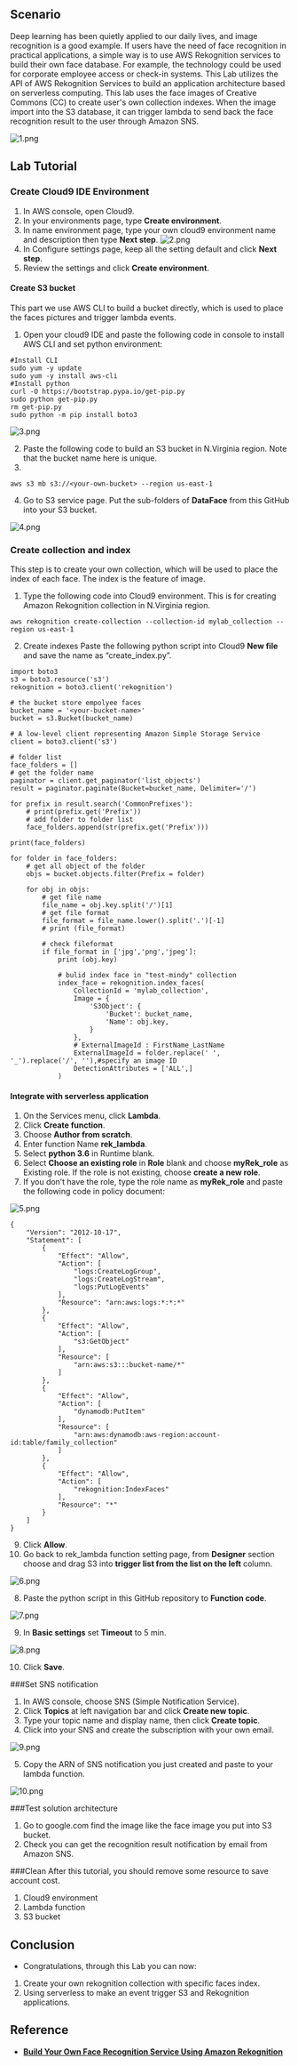 ## Scenario    
Deep learning has been quietly applied to our daily lives, and image recognition is a good example. If users have the need of face recognition in practical applications, a simple way is to use AWS Rekognition services to build their own face database. For example, the technology could be used for corporate employee access or check-in systems. This Lab utilizes the API of AWS Rekognition Services to build an application architecture based on serverless computing.
This lab uses the face images of Creative Commons (CC) to create user's own collection indexes. When the image import into the S3 database, it can trigger lambda to send back the face recognition result to the user through Amazon SNS.


![1.png](/img/1.png)


## Lab Tutorial

### Create Cloud9 IDE Environment

1. In AWS console, open Cloud9.
2. In your environments page, type **Create environment**.
3. In name environment page, type your own cloud9 environment name and description then type **Next step**.
![2.png](/img/2.png)
4. In Configure settings page, keep all the setting default and click **Next step**.
5. Review the settings and click **Create environment**.

#### Create S3 bucket
This part we use AWS CLI to build a bucket directly, which is used to place the faces pictures and trigger lambda events.

1.	Open your cloud9 IDE and paste the following code in console to install AWS CLI and set python environment:
```
#Install CLI
sudo yum -y update 
sudo yum -y install aws-cli
#Install python
curl -O https://bootstrap.pypa.io/get-pip.py 
sudo python get-pip.py
rm get-pip.py
sudo python -m pip install boto3
```
![3.png](/img/3.png)



2.	Paste the following code to build an S3 bucket in N.Virginia region. Note that the bucket name here is unique.
3.	
```
aws s3 mb s3://<your-own-bucket> --region us-east-1
```

4.	Go to S3 service page. Put the sub-folders of **DataFace** from this GitHub into your S3 bucket.

![4.png](/img/4.png)

### Create collection and index
This step is to create your own collection, which will be used to place the index of each face. The index is the feature of image.

1.	Type the following code into Cloud9 environment. This is for creating Amazon Rekognition collection in N.Virginia region.

```
aws rekognition create-collection --collection-id mylab_collection --region us-east-1 
```

2.	Create indexes
Paste the following python script into Cloud9 **New file** and save the name as “create_index.py”.
```
import boto3
s3 = boto3.resource('s3')
rekognition = boto3.client('rekognition')

# the bucket store empolyee faces
bucket_name = '<your-bucket-name>'
bucket = s3.Bucket(bucket_name)

# A low-level client representing Amazon Simple Storage Service
client = boto3.client('s3')

# folder list
face_folders = []
# get the folder name
paginator = client.get_paginator('list_objects')
result = paginator.paginate(Bucket=bucket_name, Delimiter='/')

for prefix in result.search('CommonPrefixes'):
    # print(prefix.get('Prefix'))
    # add folder to folder list
    face_folders.append(str(prefix.get('Prefix')))
    
print(face_folders)

for folder in face_folders:
    # get all object of the folder
    objs = bucket.objects.filter(Prefix = folder)

    for obj in objs:
        # get file name
        file_name = obj.key.split('/')[1]
        # get file format
        file_format = file_name.lower().split('.')[-1]
        # print (file_format)
        
        # check fileformat
        if file_format in ['jpg','png','jpeg']:
            print (obj.key)
            
            # bulid index face in "test-mindy" collection
            index_face = rekognition.index_faces(
                CollectionId = 'mylab_collection',
                Image = {
                    'S3Object': {
                        'Bucket': bucket_name,
                        'Name': obj.key,
                    }
                },
                # ExternalImageId : FirstName_LastName
                ExternalImageId = folder.replace(' ', '_').replace('/', ''),#specify an image ID
                DetectionAttributes = ['ALL',] 
            )
```


#### Integrate with serverless application
1. On the Services menu, click **Lambda**.
2. Click **Create function**.
3. Choose **Author from scratch**.
4. Enter function Name **rek_lambda**.
5. Select **python 3.6** in Runtime blank.
6. Select **Choose an existing role** in **Role** blank and choose **myRek_role** as Existing role. If the role is not existing, choose **create a new role**.
7. If you don’t have the role, type the role name as **myRek_role** and paste the following code in policy document:

![5.png](/img/5.png)

```
{
    "Version": "2012-10-17",
    "Statement": [
        {
            "Effect": "Allow",
            "Action": [
                "logs:CreateLogGroup",
                "logs:CreateLogStream",
                "logs:PutLogEvents"
            ],
            "Resource": "arn:aws:logs:*:*:*"
        },
        {
            "Effect": "Allow",
            "Action": [
                "s3:GetObject"
            ],
            "Resource": [
                "arn:aws:s3:::bucket-name/*"
            ]
        },
        {
            "Effect": "Allow",
            "Action": [
                "dynamodb:PutItem"
            ],
            "Resource": [
                "arn:aws:dynamodb:aws-region:account-id:table/family_collection"
            ]
        },
        {
            "Effect": "Allow",
            "Action": [
                "rekognition:IndexFaces"
            ],
            "Resource": "*"
        }
    ]
}
```
9. Click **Allow**.
10. Go back to rek_lambda function setting page, from **Designer** section choose and drag S3 into **trigger list from the list on the left** column.

![6.png](/img/6.png)

8. Paste the python script in this GitHub repository to **Function code**.

![7.png](/img/7.png)

9. In **Basic settings** set **Timeout** to 5 min.

![8.png](/img/8.png)

10. Click **Save**.

###Set SNS notification
1.	In AWS console, choose SNS (Simple Notification Service).
2.	Click **Topics** at left navigation bar and click **Create new topic**.
3.	Type your topic name and display name, then click **Create topic**.
4.	Click into your SNS and create the subscription with your own email.

![9.png](/img/9.png)

5.	Copy the ARN of SNS notification you just created and paste to your lambda function.

![10.png](/img/10.png)

###Test solution architecture
1.	Go to google.com find the image like the face image you put into S3 bucket.
2.	Check you can get the recognition result notification by email from Amazon SNS.

###Clean 
After this tutorial, you should remove some resource to save account cost.
1.	Cloud9 environment
2.	Lambda function
3.	S3 bucket

## Conclusion
* Congratulations, through this Lab you can now: 
1. Create your own rekognition collection with specific faces index.
2. Using serverless to make an event trigger S3 and Rekognition applications.


## Reference
* [**Build Your Own Face Recognition Service Using Amazon Rekognition**](https://aws.amazon.com/tw/blogs/machine-learning/build-your-own-face-recognition-service-using-amazon-rekognition/)

